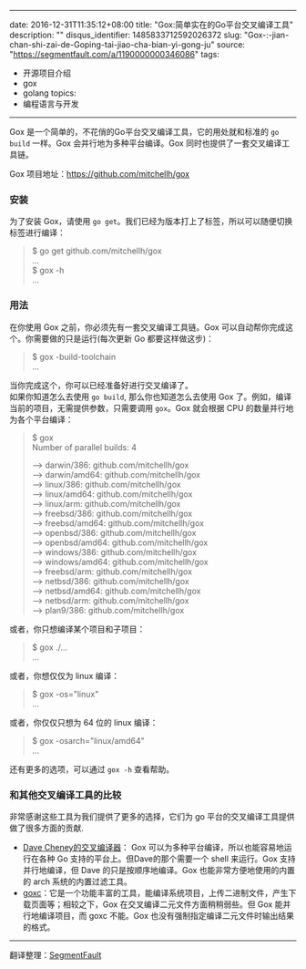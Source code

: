 
---
date: 2016-12-31T11:35:12+08:00
title: "Gox:简单实在的Go平台交叉编译工具"
description: ""
disqus_identifier: 1485833712592026372
slug: "Gox-:-jian-chan-shi-zai-de-Goping-tai-jiao-cha-bian-yi-gong-ju"
source: "https://segmentfault.com/a/1190000000346086"
tags: 
- 开源项目介绍 
- gox 
- golang 
topics:
- 编程语言与开发
---

Gox 是一个简单的，不花俏的Go平台交叉编译工具，它的用处就和标准的
`go build` 一样。Gox 会并行地为多种平台编译。Gox
同时也提供了一套交叉编译工具链。

Gox 项目地址：<https://github.com/mitchellh/gox>

### 安装

为了安装 Gox，请使用
`go get`。我们已经为版本打上了标签，所以可以随便切换标签进行编译：

> \$ go get github.com/mitchellh/gox\
> ...\
> \$ gox -h\
> ...

### 用法

在你使用 Gox 之前，你必须先有一套交叉编译工具链。Gox
可以自动帮你完成这个。你需要做的只是运行(每次更新 Go 都要这样做这步)：

> \$ gox -build-toolchain\
> ...

当你完成这个，你可以已经准备好进行交叉编译了。\
如果你知道怎么去使用 `go build`, 那么你也知道怎么去使用 Gox
了。例如，编译当前的项目，无需提供参数，只需要调用 `gox`。Gox 就会根据
CPU 的数量并行地为各个平台编译：

> \$ gox\
> Number of parallel builds: 4
>
> --&gt; darwin/386: github.com/mitchellh/gox\
> --&gt; darwin/amd64: github.com/mitchellh/gox\
> --&gt; linux/386: github.com/mitchellh/gox\
> --&gt; linux/amd64: github.com/mitchellh/gox\
> --&gt; linux/arm: github.com/mitchellh/gox\
> --&gt; freebsd/386: github.com/mitchellh/gox\
> --&gt; freebsd/amd64: github.com/mitchellh/gox\
> --&gt; openbsd/386: github.com/mitchellh/gox\
> --&gt; openbsd/amd64: github.com/mitchellh/gox\
> --&gt; windows/386: github.com/mitchellh/gox\
> --&gt; windows/amd64: github.com/mitchellh/gox\
> --&gt; freebsd/arm: github.com/mitchellh/gox\
> --&gt; netbsd/386: github.com/mitchellh/gox\
> --&gt; netbsd/amd64: github.com/mitchellh/gox\
> --&gt; netbsd/arm: github.com/mitchellh/gox\
> --&gt; plan9/386: github.com/mitchellh/gox

或者，你只想编译某个项目和子项目：

> \$ gox ./...\
> ...

或者，你想仅仅为 linux 编译：

> \$ gox -os="linux"\
> ...

或者，你仅仅只想为 64 位的 linux 编译：

> \$ gox -osarch="linux/amd64"\
> ...

还有更多的选项，可以通过 `gox -h` 查看帮助。

### 和其他交叉编译工具的比较

非常感谢这些工具为我们提供了更多的选择，它们为 go
平台的交叉编译工具提供做了很多方面的贡献.

-   [Dave
    Cheney的交叉编译器](https://github.com/davecheney/golang-crosscompile)：
    Gox 可以为多种平台编译，所以也能容易地运行在各种 Go
    支持的平台上。但Dave的那个需要一个 shell 来运行。Gox
    支持并行地编译，但 Dave 的只是按顺序地编译。Gox
    也能非常方便地使用的内置的 arch 系统的内置过滤工具。
-   [goxc](https://github.com/laher/goxc)：它是一个功能丰富的工具，能编译系统项目，上传二进制文件，产生下载页面等；相较之下，Gox
    在交叉编译二元文件方面稍稍弱些。但 Gox 能并行地编译项目，而 goxc
    不能。Gox 也没有强制指定编译二元文件时输出结果的格式。

------------------------------------------------------------------------

翻译整理：[SegmentFault](http://segmentfault.com/)

